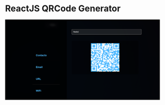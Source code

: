 # ReactJS QRCode Generator

![Captura de pantalla](./public/screenshot.png)

<!-- npm install react-router-dom qrcode.react@latest -->
